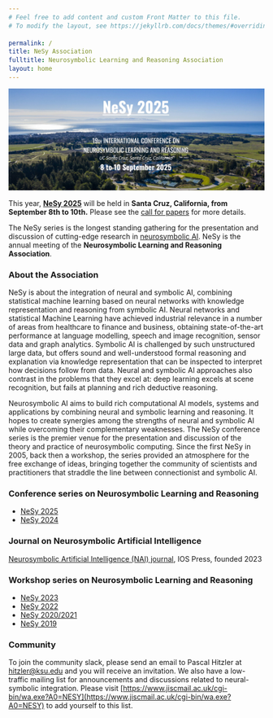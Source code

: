 ```yaml
---
# Feel free to add content and custom Front Matter to this file.
# To modify the layout, see https://jekyllrb.com/docs/themes/#overriding-theme-defaults

permalink: /
title: NeSy Association 
fulltitle: Neurosymbolic Learning and Reasoning Association
layout: home
---
```



![NeSy 2025 banner announcement](assets/img/banner_nesy.jpg)

This year, [**NeSy 2025**](https://2025.nesyconf.org) will be held in **Santa Cruz, California, from September 8th to 10th.** Please see the [call for papers](https://2025.nesyconf.org/call-for-papers/) for more details.

The NeSy series is the longest standing gathering for the presentation and discussion of cutting-edge research in [neurosymbolic AI](https://people.cs.ksu.edu/~hitzler/nesy/). NeSy is the annual meeting of the **Neurosymbolic Learning and Reasoning Association**.

### About the Association 
NeSy is about the integration of neural and symbolic AI, combining statistical machine learning based on neural networks with knowledge representation and reasoning from symbolic AI. 
Neural networks and statistical Machine Learning have achieved industrial relevance in a number of areas from healthcare to finance and business, obtaining state-of-the-art performance at language modelling, speech and image recognition, sensor data and graph analytics. Symbolic AI is challenged by such unstructured large data, but offers sound and well-understood formal reasoning and explanation via knowledge representation that can be inspected to interpret how decisions follow from data. Neural and symbolic AI approaches also contrast in the problems that they excel at: deep learning excels at scene recognition, but fails at planning and rich deductive reasoning.

Neurosymbolic AI aims to build rich computational AI models, systems and applications by combining neural and symbolic learning and reasoning. It hopes to create synergies among the strengths of neural and symbolic AI while overcoming their complementary weaknesses. The NeSy conference series is the premier venue for the presentation and discussion of the theory and practice of neurosymbolic computing. Since the first NeSy in 2005, back then a workshop, the series provided an atmosphere for the free exchange of ideas, bringing together the community of scientists and practitioners that straddle the line between connectionist and symbolic AI. 

### Conference series on Neurosymbolic Learning and Reasoning
- [NeSy 2025](https://2025.nesyconf.org)
- [NeSy 2024](https://sites.google.com/view/nesy2024)

### Journal on Neurosymbolic Artificial Intelligence
[Neurosymbolic Artificial Intelligence (NAI) journal](https://neurosymbolic-ai-journal.com/), IOS Press, founded 2023

### Workshop series on Neurosymbolic Learning and Reasoning
- [NeSy 2023](https://sites.google.com/view/nesy2023)
- [NeSy 2022](https://sites.google.com/view/nesy-2022/home)
- [NeSy 2020/2021](https://sites.google.com/view/nesy20/home)
- [NeSy 2019](https://sites.google.com/view/nesy2019/home)

### Community 
To join the community slack, please send an email to Pascal Hitzler at [hitzler@ksu.edu](mailto:hitzler@ksu.edu) and you will receive an invitation. We also have a low-traffic mailing list for announcements and discussions related to neural-symbolic integration. Please visit [https://www.jiscmail.ac.uk/cgi-bin/wa.exe?A0=NESY](https://www.jiscmail.ac.uk/cgi-bin/wa.exe?A0=NESY) to add yourself to this list.